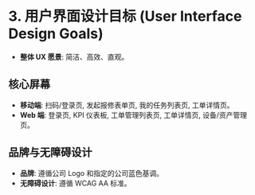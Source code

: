 # 3. 用户界面设计目标 (User Interface Design Goals)

- **整体 UX 愿景**: 简洁、高效、直观。

## 核心屏幕

- **移动端**: 扫码/登录页, 发起报修表单页, 我的任务列表页, 工单详情页。
- **Web 端**: 登录页, KPI 仪表板, 工单管理列表页, 工单详情页, 设备/资产管理页。

## 品牌与无障碍设计

- **品牌**: 遵循公司 Logo 和指定的公司蓝色基调。
- **无障碍设计**: 遵循 WCAG AA 标准。
